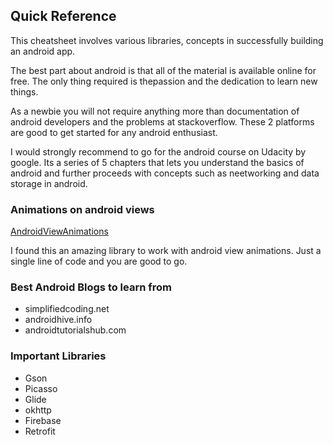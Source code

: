 ## Quick Reference

This cheatsheet involves various libraries, concepts in successfully building an android app. 

The best part about android is that all of the material is available online for free. The only thing required is thepassion and the 
dedication to learn new things.

As a newbie you will not require anything more than documentation of android developers and the problems at stackoverflow.
These 2 platforms are good to get started for any android enthusiast.

I would strongly recommend to go for the android course on Udacity by google. Its a series of 5 chapters that lets you understand the 
basics of android and further proceeds with concepts such as neetworking and data storage in android.


### Animations on android views
[AndroidViewAnimations](https://github.com/daimajia/AndroidViewAnimations)

I found this an amazing library to work with android view animations. Just a single line of code and you are good to go.


### Best Android Blogs to learn from
* simplifiedcoding.net
* androidhive.info
* androidtutorialshub.com

### Important Libraries
* Gson
* Picasso
* Glide
* okhttp
* Firebase
* Retrofit
